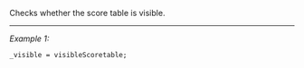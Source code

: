 Checks whether the score table is visible.


---
*Example 1:*
```sqf
_visible = visibleScoretable;
```